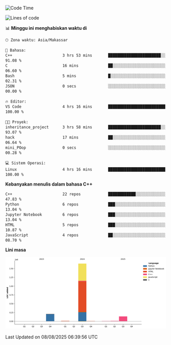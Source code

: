 <!--START_SECTION:waka-->
![Code Time](http://img.shields.io/badge/Code%20Time-397%20hrs%206%20mins-blue)

![Lines of code](https://img.shields.io/badge/Sejak%20Hello%20World%20aku%20telah%20menulis-2.0%20million%20baris%20kode-blue)

📊 **Minggu ini menghabiskan waktu di** 

```text
🕑︎ Zona waktu: Asia/Makassar

💬 Bahasa: 
C++                      3 hrs 53 mins       ███████████████████████░░   91.08 % 
C                        16 mins             ██░░░░░░░░░░░░░░░░░░░░░░░   06.60 % 
Bash                     5 mins              █░░░░░░░░░░░░░░░░░░░░░░░░   02.31 % 
JSON                     0 secs              ░░░░░░░░░░░░░░░░░░░░░░░░░   00.00 % 

🔥 Editor: 
VS Code                  4 hrs 16 mins       █████████████████████████   100.00 % 

🐱‍💻 Proyek: 
inheritance_project      3 hrs 58 mins       ███████████████████████░░   93.07 % 
hack                     17 mins             ██░░░░░░░░░░░░░░░░░░░░░░░   06.64 % 
mini_POop                0 secs              ░░░░░░░░░░░░░░░░░░░░░░░░░   00.28 % 

💻 Sistem Operasi: 
Linux                    4 hrs 16 mins       █████████████████████████   100.00 % 
```

**Kebanyakan menulis dalam bahasa C++** 

```text
C++                      22 repos            ████████████░░░░░░░░░░░░░   47.83 % 
Python                   6 repos             ███░░░░░░░░░░░░░░░░░░░░░░   13.04 % 
Jupyter Notebook         6 repos             ███░░░░░░░░░░░░░░░░░░░░░░   13.04 % 
HTML                     5 repos             ███░░░░░░░░░░░░░░░░░░░░░░   10.87 % 
JavaScript               4 repos             ██░░░░░░░░░░░░░░░░░░░░░░░   08.70 % 
```



**Lini masa**

![Lines of Code chart](https://raw.githubusercontent.com/yusuf601/yusuf601/main/assets/bar_graph.png)


 Last Updated on 08/08/2025 06:39:56 UTC
<!--END_SECTION:waka-->

